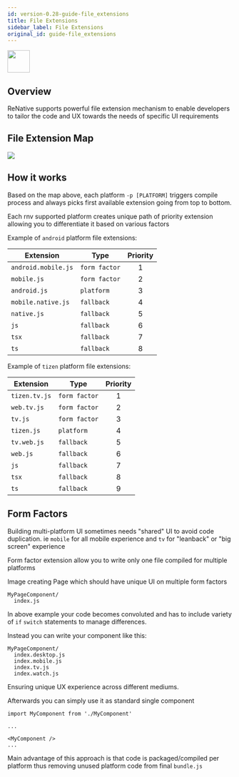 ```yaml
---
id: version-0.28-guide-file_extensions
title: File Extensions
sidebar_label: File Extensions
original_id: guide-file_extensions
---
```


<img src="https://renative.org/img/ic_file_extensions.png" width=50 height=50 />

## Overview

ReNative supports powerful file extension mechanism to enable developers to tailor the code and UX towards the needs of specific UI requirements

## File Extension Map

<img src="https://renative.org/img/file_extensions.png" />

## How it works

Based on the map above, each platform `-p [PLATFORM]` triggers compile process and always picks first available extension going from top to bottom.

Each rnv supported platform creates unique path of priority extension allowing you to differentiate it based on various factors

Example of `android` platform file extensions:

| Extension           | Type          | Priority |
| ------------------- | ------------- | :------: |
| `android.mobile.js` | `form factor` |    1     |
| `mobile.js`         | `form factor` |    2     |
| `android.js`        | `platform`    |    3     |
| `mobile.native.js`  | `fallback`    |    4     |
| `native.js`         | `fallback`    |    5     |
| `js`                | `fallback`    |    6     |
| `tsx`               | `fallback`    |    7     |
| `ts`                | `fallback`    |    8     |

Example of `tizen` platform file extensions:

| Extension     | Type          | Priority |
| ------------- | ------------- | :------: |
| `tizen.tv.js` | `form factor` |    1     |
| `web.tv.js`   | `form factor` |    2     |
| `tv.js`       | `form factor` |    3     |
| `tizen.js`    | `platform`    |    4     |
| `tv.web.js`   | `fallback`    |    5     |
| `web.js`      | `fallback`    |    6     |
| `js`          | `fallback`    |    7     |
| `tsx`         | `fallback`    |    8     |
| `ts`          | `fallback`    |    9     |

## Form Factors

Building multi-platform UI sometimes needs "shared" UI to avoid code duplication. ie `mobile` for all mobile experience and `tv` for "leanback" or "big screen" experience

Form factor extension allow you to write only one file compiled for multiple platforms

Image creating Page which should have unique UI on multiple form factors

```
MyPageComponent/
  index.js
```

In above example your code becomes convoluted and has to include variety of `if` `switch` statements to manage differences.

Instead you can write your component like this:

```
MyPageComponent/
  index.desktop.js
  index.mobile.js
  index.tv.js
  index.watch.js
```

Ensuring unique UX experience across different mediums.

Afterwards you can simply use it as standard single component

```
import MyComponent from './MyComponent'

...

<MyComponent />
...
```

Main advantage of this approach is that code is packaged/compiled per platform thus removing unused platform code from final `bundle.js`
